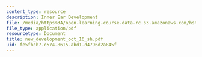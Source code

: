 ```yaml
---
content_type: resource
description: Inner Ear Development
file: /media/https%3A/open-learning-course-data-rc.s3.amazonaws.com/hst-730-molecular-biology-for-the-auditory-system-fall-2002/fe5fbcb7c5748615abd1d4796d2a845f_new_development_oct_16_sh.pdf
file_type: application/pdf
resourcetype: Document
title: new_development_oct_16_sh.pdf
uid: fe5fbcb7-c574-8615-abd1-d4796d2a845f
---
```

